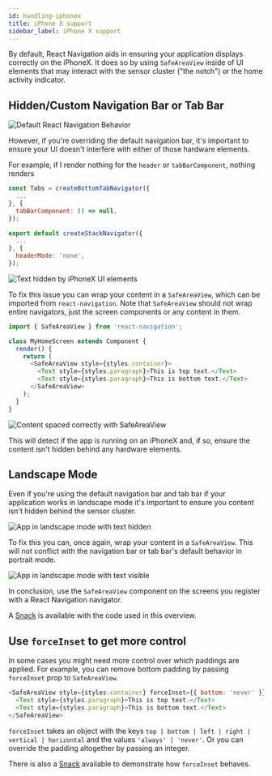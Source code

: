 ```yaml
---
id: handling-iphonex
title: iPhone X support
sidebar_label: iPhone X support
---
```


By default, React Navigation aids in ensuring your application displays correctly on the iPhoneX. It does so by using `SafeAreaView` inside of UI elements that may interact with the sensor cluster ("the notch") or the home activity indicator.

## Hidden/Custom Navigation Bar or Tab Bar

![Default React Navigation Behavior](/assets/iphoneX/01-iphonex-default.png)

However, if you're overriding the default navigation bar, it's important to ensure your UI doesn't interfere with either of those hardware elements.

For example, if I render nothing for the `header` or `tabBarComponent`, nothing renders

```javascript
const Tabs = createBottomTabNavigator({
  ...
}, {
  tabBarComponent: () => null,
});

export default createStackNavigator({
  ...
}, {
  headerMode: 'none',
});
```

![Text hidden by iPhoneX UI elements](/assets/iphoneX/02-iphonex-content-hidden.png)

To fix this issue you can wrap your content in a `SafeAreaView`, which can be imported from `react-navigation`. Note that `SafeAreaView` should not wrap entire navigators, just the screen components or any content in them.

```javascript
import { SafeAreaView } from 'react-navigation';

class MyHomeScreen extends Component {
  render() {
    return (
      <SafeAreaView style={styles.container}>
        <Text style={styles.paragraph}>This is top text.</Text>
        <Text style={styles.paragraph}>This is bottom text.</Text>
      </SafeAreaView>
    );
  }
}
```

![Content spaced correctly with SafeAreaView](/assets/iphoneX/03-iphonex-content-fixed.png)

This will detect if the app is running on an iPhoneX and, if so, ensure the content isn't hidden behind any hardware elements.

## Landscape Mode

Even if you're using the default navigation bar and tab bar if your application works in landscape mode it's important to ensure you content isn't hidden behind the sensor cluster.

![App in landscape mode with text hidden](/assets/iphoneX/04-iphonex-landscape-hidden.png)

To fix this you can, once again, wrap your content in a `SafeAreaView`. This will not conflict with the navigation bar or tab bar's default behavior in portrait mode.

![App in landscape mode with text visible](/assets/iphoneX/05-iphonex-landscape-fixed.png)

In conclusion, use the `SafeAreaView` component on the screens you register with a React Navigation navigator.

A [Snack](https://snack.expo.io/BJ6-M8pEG) is available with the code used in this overview.

## Use `forceInset` to get more control

In some cases you might need more control over which paddings are applied. For example, you can remove bottom padding by passing `forceInset` prop to `SafeAreaView`.

```javascript
<SafeAreaView style={styles.container} forceInset={{ bottom: 'never' }}>
  <Text style={styles.paragraph}>This is top text.</Text>
  <Text style={styles.paragraph}>This is bottom text.</Text>
</SafeAreaView>
```

`forceInset` takes an object with the keys `top | bottom | left | right | vertical | horizontal` and the values `'always' | 'never'`. Or you can override the padding altogether by passing an integer.

There is also a [Snack](https://snack.expo.io/@jozan/react-navigation-docs:-safeareaview-demo) available to demonstrate how `forceInset` behaves.
